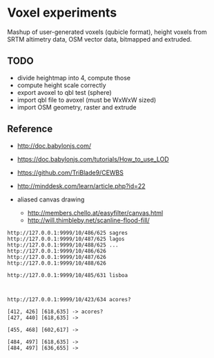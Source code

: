 # Voxel experiments

Mashup of user-generated voxels (qubicle format),
height voxels from SRTM altimetry data,
OSM vector data, bitmapped and extruded.


## TODO

* divide heightmap into 4, compute those
* compute height scale correctly
* export avoxel to qbl test (sphere)
* import qbl file to avoxel (must be WxWxW sized)
* import OSM geometry, raster and extrude


## Reference

* <http://doc.babylonjs.com/>
* <https://doc.babylonjs.com/tutorials/How_to_use_LOD>
* <https://github.com/TriBlade9/CEWBS>
* <http://minddesk.com/learn/article.php?id=22>

* aliased canvas drawing
  * http://members.chello.at/easyfilter/canvas.html
  * http://will.thimbleby.net/scanline-flood-fill/


```
http://127.0.0.1:9999/10/486/625 sagres
http://127.0.0.1:9999/10/487/625 lagos
http://127.0.0.1:9999/10/488/625 ...
http://127.0.0.1:9999/10/486/626
http://127.0.0.1:9999/10/487/626
http://127.0.0.1:9999/10/488/626

http://127.0.0.1:9999/10/485/631 lisboa



http://127.0.0.1:9999/10/423/634 acores?

[412, 426] [618,635] -> acores?
[427, 440] [618,635] ->

[455, 468] [602,617] ->

[484, 497] [618,635] ->
[484, 497] [636,655] ->

```
